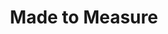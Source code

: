 ---
title: "Made to Measure"
url: https://madetomeasure.online/en/
image: 1669938571000.png
tags: ["data","privacy","movie"]
description: "interactive movie developed by Laokoon supported by nand studio"
---